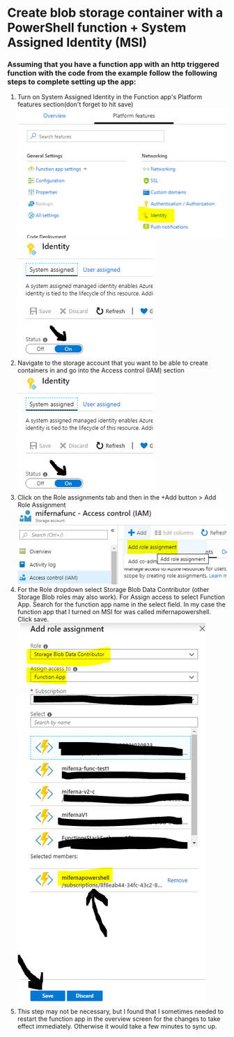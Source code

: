 # Create blob storage container with a PowerShell function + System Assigned Identity (MSI)

### Assuming that you have a function app with an http triggered function with the code from the example follow the following steps to complete setting up the app:

1. Turn on System Assigned Identity in the Function app's Platform features section(don't forget to hit save)
![Image1](img/screen1.png)
![Image2](img/screen2.png)
2. Navigate to the storage account that you want to be able to create containers in and go into the Access control (IAM) section
![Image3](img/screen2.png)
3. Click on the Role assignments tab and then in the +Add button > Add Role Assignment
![Image4](img/screen4.png)
4. For the Role dropdown select Storage Blob Data Contributor (other Storage Blob roles may also work). For Assign access to select Function App. Search for the function app name in the select field. In my case the function app that I turned on MSI for was called mifernapowershell. Click save.
![Image5](img/screen5.png)
5. This step may not be necessary, but I found that I sometimes needed to restart the function app in the overview screen for the changes to take effect immediately. Otherwise it would take a few minutes to sync up.
